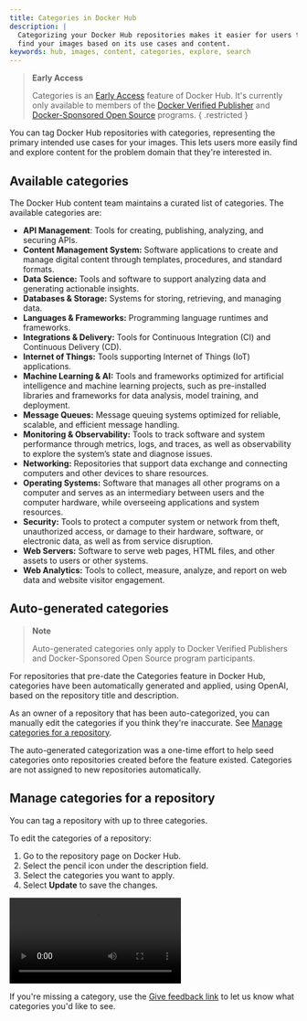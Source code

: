 ```yaml
---
title: Categories in Docker Hub
description: |
  Categorizing your Docker Hub repositories makes it easier for users to
  find your images based on its use cases and content.
keywords: hub, images, content, categories, explore, search
---
```


> **Early Access**
>
> Categories is an [Early Access](/release-lifecycle/#early-access-ea)
> feature of Docker Hub. It's currently only available to members of the
> [Docker Verified Publisher](../../trusted-content/dvp-program.md)
> and [Docker-Sponsored Open Source](../../trusted-content/dsos-program.md)
> programs.
{ .restricted }

You can tag Docker Hub repositories with categories, representing the primary
intended use cases for your images. This lets users more easily find and
explore content for the problem domain that they're interested in.

## Available categories

The Docker Hub content team maintains a curated list of categories.
The available categories are:

- **API Management**: Tools for creating, publishing, analyzing, and securing APIs.
- **Content Management System:** Software applications to create and manage digital content through templates, procedures, and standard formats.
- **Data Science:** Tools and software to support analyzing data and generating actionable insights.
- **Databases & Storage:** Systems for storing, retrieving, and managing data.
- **Languages & Frameworks:** Programming language runtimes and frameworks.
- **Integrations & Delivery:** Tools for Continuous Integration (CI) and Continuous Delivery (CD).
- **Internet of Things:** Tools supporting Internet of Things (IoT) applications.
- **Machine Learning & AI:** Tools and frameworks optimized for artificial intelligence and machine learning projects, such as pre-installed libraries and frameworks for data analysis, model training, and deployment.
- **Message Queues:** Message queuing systems optimized for reliable, scalable, and efficient message handling.
- **Monitoring & Observability:** Tools to track software and system performance through metrics, logs, and traces, as well as observability to explore the system’s state and diagnose issues.
- **Networking:** Repositories that support data exchange and connecting computers and other devices to share resources.
- **Operating Systems:** Software that manages all other programs on a computer and serves as an intermediary between users and the computer hardware, while overseeing applications and system resources.
- **Security:** Tools to protect a computer system or network from theft, unauthorized access, or damage to their hardware, software, or electronic data, as well as from service disruption.
- **Web Servers:** Software to serve web pages, HTML files, and other assets to users or other systems.
- **Web Analytics:** Tools to collect, measure, analyze, and report on web data and website visitor engagement.

## Auto-generated categories

> **Note**
>
> Auto-generated categories only apply to Docker Verified Publishers and
> Docker-Sponsored Open Source program participants.

For repositories that pre-date the Categories feature in Docker Hub,
categories have been automatically generated and applied, using OpenAI, based
on the repository title and description.

As an owner of a repository that has been auto-categorized, you can manually
edit the categories if you think they're inaccurate. See [Manage categories for
a repository](#manage-categories-for-a-repository).

The auto-generated categorization was a one-time effort to help seed categories
onto repositories created before the feature existed. Categories are not
assigned to new repositories automatically.

## Manage categories for a repository

You can tag a repository with up to three categories.

To edit the categories of a repository:

1. Go to the repository page on Docker Hub.
2. Select the pencil icon under the description field.
3. Select the categories you want to apply.
4. Select **Update** to save the changes.

<video controls>
  <source src="/assets/video/hub_categories.mp4" type="video/mp4" />
</video>

If you're missing a category, use the
[Give feedback link](https://docker.qualtrics.com/jfe/form/SV_03CrMyAkCWVylKu)
to let us know what categories you'd like to see.
